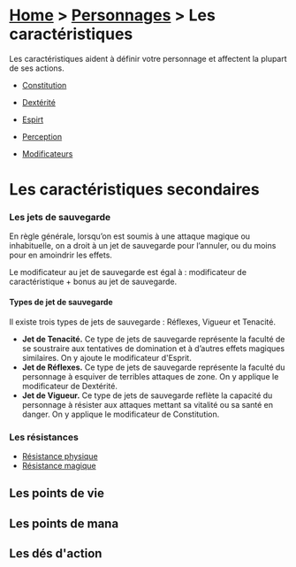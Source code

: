 # [Home](/rpg-planeswalkers) > [Personnages](/rpg-planeswalkers/personnages/) > Les caractéristiques  

Les caractéristiques aident à définir votre personnage et affectent la plupart de ses actions.  

- [Constitution](constitution.md)  
  
- [Dextérité](dexterite.md)  
  
- [Espirt](esprit.md)  
  
- [Perception](perception.md)  
  
- [Modificateurs](modificateurs.md)  

# Les caractéristiques secondaires  

### Les jets de sauvegarde

En règle générale, lorsqu’on est soumis à une attaque magique ou inhabituelle, on a droit à un jet de sauvegarde pour l’annuler, ou du moins pour en amoindrir les effets.  

Le modificateur au jet de sauvegarde est égal à : modificateur de caractéristique + bonus au jet de sauvegarde.  

#### Types de jet de sauvegarde
Il existe trois types de jets de sauvegarde : Réflexes, Vigueur et Tenacité.  

- **Jet de Tenacité.** Ce type de jets de sauvegarde représente la faculté de se soustraire aux tentatives de domination et à d’autres effets magiques similaires. On y ajoute le modificateur d'Esprit.  
- **Jet de Réflexes.** Ce type de jets de sauvegarde représente la faculté du personnage à esquiver de terribles attaques de zone. On y applique le modificateur de Dextérité.  
- **Jet de Vigueur.** Ce type de jets de sauvegarde reflète la capacité du personnage à résister aux attaques mettant sa vitalité ou sa santé en danger. On y applique le modificateur de Constitution.  

### Les résistances  
  
- [Résistance physique](resistances.md)  
- [Résistance magique](resistances.md)  

## Les points de vie  

## Les points de mana  

## Les dés d'action  
